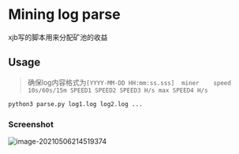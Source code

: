 # Mining log parse
 xjb写的脚本用来分配矿池的收益

## Usage

> 确保log内容格式为`[YYYY-MM-DD HH:mm:ss.sss]  miner    speed 10s/60s/15m SPEED1 SPEED2 SPEED3 H/s max SPEED4 H/s`

```bash
python3 parse.py log1.log log2.log ...
```

### Screenshot

![image-20210506214519374](https://tva1.sinaimg.cn/large/008i3skNly1gq91n2a86xj30pi0ooh3z.jpg)